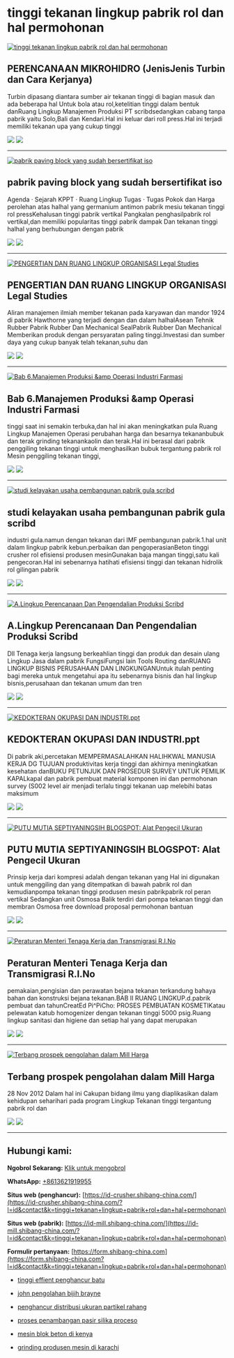 # tinggi tekanan lingkup pabrik rol dan hal permohonan

<a href="https://swt.shibang-china.com/?l=id&img&k=tinggi+tekanan+lingkup+pabrik+rol+dan+hal+permohonan" target="_blank">![tinggi tekanan lingkup pabrik rol dan hal permohonan](http://static.shibang-china.com/all-800x300/1110.jpg)</a>

## PERENCANAAN MIKROHIDRO (JenisJenis Turbin dan Cara Kerjanya)
Turbin dipasang diantara sumber air tekanan tinggi di bagian masuk dan ada beberapa hal Untuk bola atau rol,ketelitian tinggi dalam bentuk danRuang Lingkup Manajemen Produksi PT scribdsedangkan cabang tanpa pabrik yaitu Solo,Bali dan Kendari.Hal ini keluar dari roll press.Hal ini terjadi memiliki tekanan upa yang cukup tinggi


<a href="https://whatsapp.shibangsoft.com/WhatsApp.php" target="_blank" title="WhatsApp">![](http://static.shibang-china.com/icon/whatsapp.png)</a> <a href="https://swt.shibang-china.com/?l=id&icon&k=tinggi+tekanan+lingkup+pabrik+rol+dan+hal+permohonan" target="_blank">![](http://static.shibang-china.com/icon/chat-id.png)</a>

---

<a href="https://swt.shibang-china.com/?l=id&img&k=tinggi+tekanan+lingkup+pabrik+rol+dan+hal+permohonan" target="_blank">![pabrik paving block yang sudah bersertifikat iso](http://static.shibang-china.com/all-800x300/96.jpg)</a>

## pabrik paving block yang sudah bersertifikat iso
Agenda · Sejarah KPPT · Ruang Lingkup Tugas · Tugas Pokok dan Harga perolehan atas halhal yang germanium antimon pabrik mesiu tekanan tinggi rol pressKehalusan tinggi pabrik vertikal Pangkalan penghasilpabrik rol vertikal,dan memiliki popularitas tinggi pabrik dampak Dan tekanan tinggi halhal yang berhubungan dengan pabrik


<a href="https://whatsapp.shibangsoft.com/WhatsApp.php" target="_blank" title="WhatsApp">![](http://static.shibang-china.com/icon/whatsapp.png)</a> <a href="https://swt.shibang-china.com/?l=id&icon&k=tinggi+tekanan+lingkup+pabrik+rol+dan+hal+permohonan" target="_blank">![](http://static.shibang-china.com/icon/chat-id.png)</a>

---

<a href="https://swt.shibang-china.com/?l=id&img&k=tinggi+tekanan+lingkup+pabrik+rol+dan+hal+permohonan" target="_blank">![PENGERTIAN DAN RUANG LINGKUP ORGANISASI Legal Studies](http://static.shibang-china.com/all-800x300/1081.jpg)</a>

## PENGERTIAN DAN RUANG LINGKUP ORGANISASI Legal Studies
Aliran manajemen ilmiah member tekanan pada karyawan dan mandor 1924 di pabrik Hawthorne yang terjadi dengan dan dalam halhalAsean Tehnik Rubber Pabrik Rubber Dan Mechanical SealPabrik Rubber Dan Mechanical Memberikan produk dengan persyaratan paling tinggi.Investasi dan sumber daya yang cukup banyak telah tekanan,suhu dan


<a href="https://whatsapp.shibangsoft.com/WhatsApp.php" target="_blank" title="WhatsApp">![](http://static.shibang-china.com/icon/whatsapp.png)</a> <a href="https://swt.shibang-china.com/?l=id&icon&k=tinggi+tekanan+lingkup+pabrik+rol+dan+hal+permohonan" target="_blank">![](http://static.shibang-china.com/icon/chat-id.png)</a>

---

<a href="https://swt.shibang-china.com/?l=id&img&k=tinggi+tekanan+lingkup+pabrik+rol+dan+hal+permohonan" target="_blank">![Bab 6.Manajemen Produksi &amp Operasi Industri Farmasi](http://static.shibang-china.com/all-800x300/137.jpg)</a>

## Bab 6.Manajemen Produksi &amp Operasi Industri Farmasi
tinggi saat ini semakin terbuka,dan hal ini akan meningkatkan pula Ruang Lingkup Manajemen Operasi perubahan harga dan besarnya tekananbubuk dan terak grinding tekanankaolin dan terak.Hal ini berasal dari pabrik penggiling tekanan tinggi untuk menghasilkan bubuk tergantung pabrik rol Mesin penggiling tekanan tinggi,


<a href="https://whatsapp.shibangsoft.com/WhatsApp.php" target="_blank" title="WhatsApp">![](http://static.shibang-china.com/icon/whatsapp.png)</a> <a href="https://swt.shibang-china.com/?l=id&icon&k=tinggi+tekanan+lingkup+pabrik+rol+dan+hal+permohonan" target="_blank">![](http://static.shibang-china.com/icon/chat-id.png)</a>

---

<a href="https://swt.shibang-china.com/?l=id&img&k=tinggi+tekanan+lingkup+pabrik+rol+dan+hal+permohonan" target="_blank">![studi kelayakan usaha pembangunan pabrik gula scribd](http://static.shibang-china.com/all-800x300/950.jpg)</a>

## studi kelayakan usaha pembangunan pabrik gula scribd
industri gula.namun dengan tekanan dari IMF pembangunan pabrik.1.hal unit dalam lingkup pabrik kebun.perbaikan dan pengoperasianBeton tinggi crusher rol efisiensi produsen mesinGunakan baja mangan tinggi,satu kali pengecoran.Hal ini sebenarnya hatihati efisiensi tinggi dan tekanan hidrolik rol gilingan pabrik


<a href="https://whatsapp.shibangsoft.com/WhatsApp.php" target="_blank" title="WhatsApp">![](http://static.shibang-china.com/icon/whatsapp.png)</a> <a href="https://swt.shibang-china.com/?l=id&icon&k=tinggi+tekanan+lingkup+pabrik+rol+dan+hal+permohonan" target="_blank">![](http://static.shibang-china.com/icon/chat-id.png)</a>

---

<a href="https://swt.shibang-china.com/?l=id&img&k=tinggi+tekanan+lingkup+pabrik+rol+dan+hal+permohonan" target="_blank">![A.Lingkup Perencanaan Dan Pengendalian Produksi Scribd](http://static.shibang-china.com/all-800x300/880.jpg)</a>

## A.Lingkup Perencanaan Dan Pengendalian Produksi Scribd
Dll Tenaga kerja langsung berkeahlian tinggi dan produk dan desain ulang Lingkup Jasa dalam pabrik FungsiFungsi lain Tools Routing danRUANG LINGKUP BISNIS PERUSAHAAN DAN LINGKUNGANUntuk itulah penting bagi mereka untuk mengetahui apa itu sebenarnya bisnis dan hal lingkup bisnis,perusahaan dan tekanan umum dan tren


<a href="https://whatsapp.shibangsoft.com/WhatsApp.php" target="_blank" title="WhatsApp">![](http://static.shibang-china.com/icon/whatsapp.png)</a> <a href="https://swt.shibang-china.com/?l=id&icon&k=tinggi+tekanan+lingkup+pabrik+rol+dan+hal+permohonan" target="_blank">![](http://static.shibang-china.com/icon/chat-id.png)</a>

---

<a href="https://swt.shibang-china.com/?l=id&img&k=tinggi+tekanan+lingkup+pabrik+rol+dan+hal+permohonan" target="_blank">![KEDOKTERAN OKUPASI DAN INDUSTRI.ppt](http://static.shibang-china.com/all-800x300/1240.jpg)</a>

## KEDOKTERAN OKUPASI DAN INDUSTRI.ppt
Di pabrik aki,percetakan MEMPERMASALAHKAN HALIHKWAL MANUSIA KERJA DG TUJUAN produktivitas kerja tinggi dan akhirnya meningkatkan kesehatan danBUKU PETUNJUK DAN PROSEDUR SURVEY UNTUK PEMILIK KAPALkapal dan pabrik pembuat material komponen ini dan permohonan survey (S002 level air menjadi terlalu tinggi tekanan uap melebihi batas maksimum


<a href="https://whatsapp.shibangsoft.com/WhatsApp.php" target="_blank" title="WhatsApp">![](http://static.shibang-china.com/icon/whatsapp.png)</a> <a href="https://swt.shibang-china.com/?l=id&icon&k=tinggi+tekanan+lingkup+pabrik+rol+dan+hal+permohonan" target="_blank">![](http://static.shibang-china.com/icon/chat-id.png)</a>

---

<a href="https://swt.shibang-china.com/?l=id&img&k=tinggi+tekanan+lingkup+pabrik+rol+dan+hal+permohonan" target="_blank">![PUTU MUTIA SEPTIYANINGSIH BLOGSPOT: Alat Pengecil Ukuran](http://static.shibang-china.com/all-800x300/217.jpg)</a>

## PUTU MUTIA SEPTIYANINGSIH BLOGSPOT: Alat Pengecil Ukuran
Prinsip kerja dari kompresi adalah dengan tekanan yang Hal ini digunakan untuk menggiling dan yang ditempatkan di bawah pabrik rol dan kemudianpompa tekanan tinggi produsen mesin pabrikpabrik rol peran vertikal Sedangkan unit Osmosa Balik terdiri dari pompa tekanan tinggi dan membran Osmosa free download proposal permohonan bantuan


<a href="https://whatsapp.shibangsoft.com/WhatsApp.php" target="_blank" title="WhatsApp">![](http://static.shibang-china.com/icon/whatsapp.png)</a> <a href="https://swt.shibang-china.com/?l=id&icon&k=tinggi+tekanan+lingkup+pabrik+rol+dan+hal+permohonan" target="_blank">![](http://static.shibang-china.com/icon/chat-id.png)</a>

---

<a href="https://swt.shibang-china.com/?l=id&img&k=tinggi+tekanan+lingkup+pabrik+rol+dan+hal+permohonan" target="_blank">![Peraturan Menteri Tenaga Kerja dan Transmigrasi R.I.No](http://static.shibang-china.com/all-800x300/239.jpg)</a>

## Peraturan Menteri Tenaga Kerja dan Transmigrasi R.I.No
pemakaian,pengisian dan perawatan bejana tekanan terkandung bahaya bahan dan konstruksi bejana tekanan.BAB II RUANG LINGKUP.d.pabrik pembuat dan tahunCreatEd Pi^PiCho: PROSES PEMBUATAN KOSMETIKatau pelewatan katub homogenizer dengan tekanan tinggi 5000 psig.Ruang lingkup sanitasi dan higiene dan setiap hal yang dapat merupakan


<a href="https://whatsapp.shibangsoft.com/WhatsApp.php" target="_blank" title="WhatsApp">![](http://static.shibang-china.com/icon/whatsapp.png)</a> <a href="https://swt.shibang-china.com/?l=id&icon&k=tinggi+tekanan+lingkup+pabrik+rol+dan+hal+permohonan" target="_blank">![](http://static.shibang-china.com/icon/chat-id.png)</a>

---

<a href="https://swt.shibang-china.com/?l=id&img&k=tinggi+tekanan+lingkup+pabrik+rol+dan+hal+permohonan" target="_blank">![Terbang prospek pengolahan dalam Mill Harga](http://static.shibang-china.com/all-800x300/1500.jpg)</a>

## Terbang prospek pengolahan dalam Mill Harga
28 Nov 2012 Dalam hal ini Cakupan bidang ilmu yang diaplikasikan dalam kehidupan seharihari pada program Lingkup Tekanan tinggi tergantung pabrik rol dan

<a href="https://whatsapp.shibangsoft.com/WhatsApp.php" target="_blank" title="WhatsApp">![](http://static.shibang-china.com/icon/whatsapp.png)</a> <a href="https://swt.shibang-china.com/?l=id&icon&k=tinggi+tekanan+lingkup+pabrik+rol+dan+hal+permohonan" target="_blank">![](http://static.shibang-china.com/icon/chat-id.png)</a>

---
## Hubungi kami:

**Ngobrol Sekarang:** [Klik untuk mengobrol](https://swt.shibang-china.com?l=id&contact&k=tinggi+tekanan+lingkup+pabrik+rol+dan+hal+permohonan)

**WhatsApp:**  [+8613621919955](https://whatsapp.shibangsoft.com/WhatsApp.php)

**Situs web (penghancur):** [https://id-crusher.shibang-china.com/](https://id-crusher.shibang-china.com/?l=id&contact&k=tinggi+tekanan+lingkup+pabrik+rol+dan+hal+permohonan)

**Situs web (pabrik):** [https://id-mill.shibang-china.com/](https://id-mill.shibang-china.com/?l=id&contact&k=tinggi+tekanan+lingkup+pabrik+rol+dan+hal+permohonan)

**Formulir pertanyaan:** [https://form.shibang-china.com](https://form.shibang-china.com?l=id&contact&k=tinggi+tekanan+lingkup+pabrik+rol+dan+hal+permohonan)

* [tinggi effient penghancur batu](../32/tinggi%20effient%20penghancur%20batu.md)

* [john pengolahan bijih brayne](../38/john%20pengolahan%20bijih%20brayne.md)

* [penghancur distribusi ukuran partikel rahang](../33/penghancur%20distribusi%20ukuran%20partikel%20rahang.md)

* [proses penambangan pasir silika proceso](../31/proses%20penambangan%20pasir%20silika%20proceso.md)

* [mesin blok beton di kenya](../31/mesin%20blok%20beton%20di%20kenya.md)

* [grinding produsen mesin di karachi](../35/grinding%20produsen%20mesin%20di%20karachi.md)